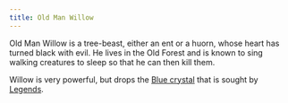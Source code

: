 ```yaml
---
title: Old Man Willow
---
```


Old Man Willow is a tree-beast, either an ent or a huorn, whose heart
has turned black with evil. He lives in the Old Forest and is known to
sing walking creatures to sleep so that he can then kill them.

Willow is very powerful, but drops the [Blue
crystal](Blue_crystal "wikilink") that is sought by
[Legends](Legends "wikilink").